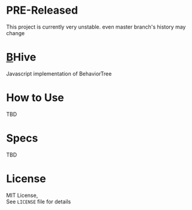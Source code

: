 # PRE-Released
This project is currently very unstable.
even master branch's history may change

# [B]()Hive
Javascript implementation of BehaviorTree

# How to Use
TBD

# Specs
TBD

# License
MIT License,  
See `LICENSE` file for details
